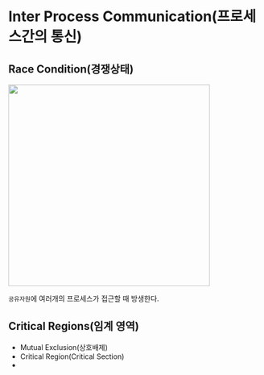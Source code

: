 # Inter Process Communication(프로세스간의 통신)

## Race Condition(경쟁상태)

<image src=images/race_condition.png width = 400>

`공유자원`에 여러개의 프로세스가 접근할 때 방생한다.

## Critical Regions(임계 영역)
- Mutual Exclusion(상호배제)
- Critical Region(Critical Section)
- 
